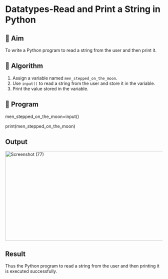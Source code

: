 # Datatypes-Read and Print a String in Python

## 🎯 Aim
To write a Python program to read a string from the user and then print it.

## 🧠 Algorithm
1. Assign a variable named `men_stepped_on_the_moon`.
2. Use `input()` to read a string from the user and store it in the variable.
3. Print the value stored in the variable.

## 🧾 Program
men_stepped_on_the_moon=input()

print(men_stepped_on_the_moon)

## Output

 <img width="1279" height="287" alt="Screenshot (77)" src="https://github.com/user-attachments/assets/b21edeb5-eb83-4efa-a83e-d9cf1ee01e97" />


## Result
Thus the Python program to read a string from the user and then printing it is executed successfully.
